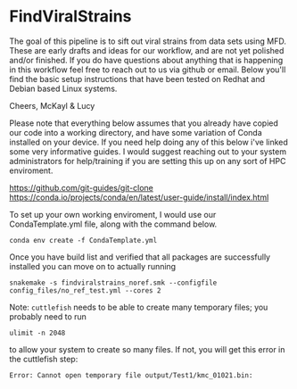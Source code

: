 # FindViralStrains
The goal of this pipeline is to sift out viral strains from data sets using MFD.
These are early drafts and ideas for our workflow, and are not yet polished and/or finished.
If you do have questions about anything that is happening in this workflow feel free to reach
out to us via github or email. Below you'll find the basic setup instructions that have been
tested on Redhat and Debian based Linux systems. 

Cheers,
McKayl & Lucy


Please note that everything below assumes that you already have copied our code into a working
directory, and have some variation of Conda installed on your device. If you need help doing any of
this below i've linked some very informative guides. I would suggest reaching out to your system
administrators for help/training if you are setting this up on any sort of HPC enviroment.

https://github.com/git-guides/git-clone
https://conda.io/projects/conda/en/latest/user-guide/install/index.html

To set up your own working enviroment, I would use our CondaTemplate.yml file, along with the
command below.

```conda env create -f CondaTemplate.yml```

Once you have build list and verified that all packages are successfully installed you can move on to
actually running 

```snakemake -s findviralstrains_noref.smk --configfile config_files/no_ref_test.yml --cores 2```

Note: `cuttlefish` needs to be able to create many temporary files; you probably need to run
```
ulimit -n 2048
```
to allow your system to create so many files. If not, you will get this error in the cuttlefish step:
```
Error: Cannot open temporary file output/Test1/kmc_01021.bin:
```

